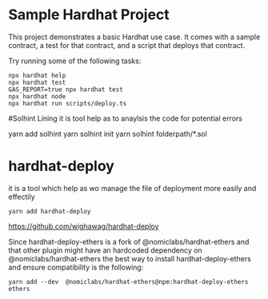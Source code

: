 # Sample Hardhat Project

This project demonstrates a basic Hardhat use case. It comes with a sample contract, a test for that contract, and a script that deploys that contract.

Try running some of the following tasks:

```shell
npx hardhat help
npx hardhat test
GAS_REPORT=true npx hardhat test
npx hardhat node
npx hardhat run scripts/deploy.ts
```

#Solhint
Lining
it is tool help as to anaylsis the code for potential errors

yarn add solhint
yarn solhint init
yarn solhint folderpath/\*.sol

# hardhat-deploy

it is a tool which help as wo manage the file of deployment more easily and effectily

```
yarn add hardhat-deploy
```

https://github.com/wighawag/hardhat-deploy

Since hardhat-deploy-ethers is a fork of @nomiclabs/hardhat-ethers and that other plugin might have an hardcoded dependency on @nomiclabs/hardhat-ethers the best way to install hardhat-deploy-ethers and ensure compatibility is the following:

```
yarn add --dev  @nomiclabs/hardhat-ethers@npm:hardhat-deploy-ethers ethers
```
